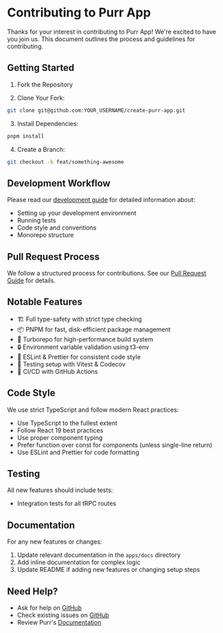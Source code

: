 # Contributing to Purr App

Thanks for your interest in contributing to Purr App! We're excited to have you join us. This document outlines the process and guidelines for contributing.

## Getting Started

1. Fork the Repository

2. Clone Your Fork:

```bash
git clone git@github.com:YOUR_USERNAME/create-purr-app.git
```

3. Install Dependencies:

```bash
pnpm install
```

4. Create a Branch:

```bash
git checkout -b feat/something-awesome
```

## Development Workflow

Please read our [development guide](contributing/DEVELOPMENT.md) for detailed information about:

- Setting up your development environment
- Running tests
- Code style and conventions
- Monorepo structure

## Pull Request Process

We follow a structured process for contributions. See our [Pull Request Guide](contributing/PULL_REQUESTS.md) for details.

## Notable Features

- 🏗️ Full type-safety with strict type checking
- 📦 PNPM for fast, disk-efficient package management
- 🏃 Turborepo for high-performance build system
- 🔒 Environment variable validation using t3-env
- 📝 ESLint & Prettier for consistent code style
- 🧪 Testing setup with Vitest & Codecov
- 🚀 CI/CD with GitHub Actions

## Code Style

We use strict TypeScript and follow modern React practices:

- Use TypeScript to the fullest extent
- Follow React 19 best practices
- Use proper component typing
- Prefer function over const for components (unless single-line return)
- Use ESLint and Prettier for code formatting

## Testing

All new features should include tests:

- Integration tests for all tRPC routes

## Documentation

For any new features or changes:

1. Update relevant documentation in the `apps/docs` directory
2. Add inline documentation for complex logic
3. Update README if adding new features or changing setup steps

## Need Help?

- Ask for help on [GitHub](https://github.com/nemanjastanic/create-purr-app/discussions)
- Check existing issues on [GitHub](https://github.com/nemanjastanic/create-purr-app/issues)
- Review Purr's [Documentation](https://create.purr.gg/docs)
